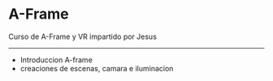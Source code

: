 # A-Frame
Curso de A-Frame y VR impartido por Jesus
***
- Introduccion A-frame
- creaciones de escenas, camara e iluminacion
